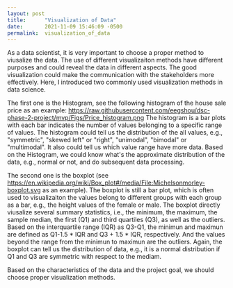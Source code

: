 ```yaml
---
layout: post
title:      "Visualization of Data"
date:       2021-11-09 15:46:09 -0500
permalink:  visualization_of_data
---
```



As a data scientist, it is very important to choose a proper method to viusalize the data.  The use of different visualizaiton methods have different purposes and could reveal the data in different aspects. The good visualization could make the communication with the stakeholders more effectively. Here, I introduced two commonly used visualization methods  in data science. 

The first one is the Histogram, see the following histogram of the house sale price as an example:
https://raw.githubusercontent.com/eegshou/dsc-phase-2-project/mvp/Figs/Price_histogram.png
The histogram is a bar plots with each bar indicates the number of values belonging to a specific range of values. The histogram could tell us the distribution of the all values, e.g., "symmetric", "skewed left" or "right", "unimodal", "bimodal" or "multimodal". It also could tell us which value range have more data.  Based on the Histogram, we could know what's the approximate distribution of the data, e.g., normal or not, and do subsequent data processing.


The second one is the boxplot (see https://en.wikipedia.org/wiki/Box_plot#/media/File:Michelsonmorley-boxplot.svg as an example). The boxplot is still a bar plot, which is often used to visualizaiton the values belong to different groups with each group as a bar, e.g., the height values of the female or male. The boxplot directly viusalize several summary statistics, i.e., the minimum, the maximum, the sample median, the first (Q1) and third quartiles (Q3), as well as the outliers. Based on the interquartile range (IQR) as Q3-Q1, the minimun and maximun are defined as Q1-1.5 * IQR and Q3 + 1.5 * IQR, respectively. And the values beyond the range from the minimun to maximun are the outliers. Again, the boxplot can tell us the distribution of data, e.g., it is a normal distribution if Q1 and Q3 are symmetric with respect to the mediam.

Based on the characteristics of the data and the project goal, we should choose proper visualization methods.



